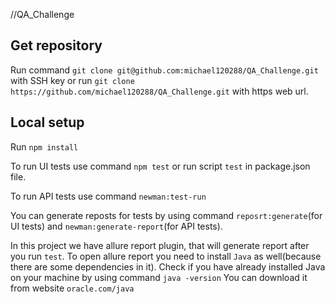 //QA_Challenge

## Get repository

Run command `git clone git@github.com:michael120288/QA_Challenge.git` with SSH key 
or run `git clone https://github.com/michael120288/QA_Challenge.git` with https web url.

## Local setup

Run `npm install`

To run UI tests use command `npm test` or run script `test` in package.json file.

To run API tests use command `newman:test-run`

You can generate reposts for tests by using command `reposrt:generate`(for UI tests)
and `newman:generate-report`(for API tests).  

In this project we have allure report plugin, that will generate report after you run `test`. 
To open allure report you need to install `Java` as well(because there are some dependencies in it). 
Check if you have already installed Java on your machine by using command `java -version` 
You can download it from website `oracle.com/java`


